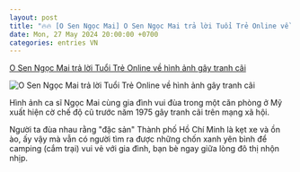```yaml
---
layout: post
title: "🔥🔥 [O Sen Ngọc Mai] O Sen Ngọc Mai trả lời Tuổi Trẻ Online về hình ảnh gây tranh cãi"
date: Mon, 27 May 2024 20:00:00 +0700
categories: entries VN
---
```

[O Sen Ngọc Mai trả lời Tuổi Trẻ Online về hình ảnh gây tranh cãi](https://tuoitre.vn/o-sen-ngoc-mai-tra-loi-tuoi-tre-online-ve-hinh-anh-gay-tranh-cai-20240527192555463.htm)

![O Sen Ngọc Mai trả lời Tuổi Trẻ Online về hình ảnh gây tranh cãi](https://static-tuoitre.tuoitre.vn/tuoitre/web_images/tto_default_avatar.png)

Hình ảnh ca sĩ Ngọc Mai cùng gia đình vui đùa trong một căn phòng ở Mỹ xuất hiện cờ chế độ cũ trước năm 1975 gây tranh cãi trên mạng xã hội.

Người ta đùa nhau rằng "đặc sản" Thành phố Hồ Chí Minh là kẹt xe và ồn ào, ấy vậy mà vẫn có người tìm ra được những chốn xanh yên bình để camping (cắm trại) vui vẻ với gia đình, bạn bè ngay giữa lòng đô thị nhộn nhịp.

